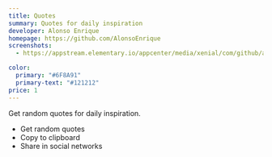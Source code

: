 ```yaml
---
title: Quotes
summary: Quotes for daily inspiration
developer: Alonso Enrique
homepage: https://github.com/AlonsoEnrique
screenshots:
  - https://appstream.elementary.io/appcenter/media/xenial/com/github/alonsoenrique.quotes.desktop/22C0BFD09C7BB50FD947483514E4446C/screenshots/image-1_orig.png

color:
  primary: "#6F8A91"
  primary-text: "#121212"
price: 1
---
```


<p>Get random quotes for daily inspiration.</p>
<ul>
  <li>Get random quotes</li>
  <li>Copy to clipboard</li>
  <li>Share in social networks</li>
</ul>